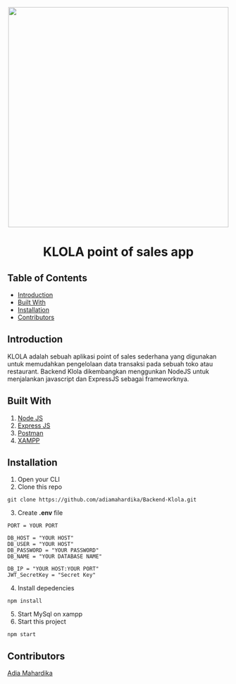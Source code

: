 <p align="center">
<img width=500 src='https://user-images.githubusercontent.com/59129342/92569033-3f627280-f2aa-11ea-8cbb-051b35b96b0d.png' />
 <h1 align="center">KLOLA point of sales app</h1>
</p>

## Table of Contents

- [Introduction](#introduction)
- [Built With](#built-with)
- [Installation](#installation)
- [Contributors](#contributors)

## Introduction
KLOLA adalah sebuah aplikasi point of sales sederhana yang digunakan untuk memudahkan pengelolaan data transaksi pada sebuah toko atau restaurant. Backend Klola dikembangkan menggunkan NodeJS untuk menjalankan javascript dan ExpressJS sebagai frameworknya.

## Built With
1. [Node JS](https://nodejs.org/en/download/)
2. [Express JS](https://expressjs.com/en/starter/installing.html)
3. [Postman](https://www.getpostman.com/)
4. [XAMPP](https://www.apachefriends.org/index.html)

## Installation
1. Open your CLI
2. Clone this repo
```
git clone https://github.com/adiamahardika/Backend-Klola.git
```
3. Create **.env** file
```
PORT = YOUR PORT

DB_HOST = "YOUR HOST"
DB_USER = "YOUR HOST"
DB_PASSWORD = "YOUR PASSWORD"
DB_NAME = "YOUR DATABASE NAME"

DB_IP = "YOUR HOST:YOUR PORT"
JWT_SecretKey = "Secret Key"
```
4. Install depedencies
```
npm install
```
5. Start MySql on xampp
6. Start this project
```
npm start
```

## Contributors
[Adia Mahardika](https://github.com/adiamahardika/)
